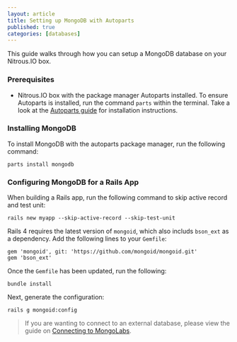 ```yaml
---
layout: article
title: Setting up MongoDB with Autoparts
published: true
categories: [databases]
---
```


This guide walks through how you can setup a MongoDB database on your Nitrous.IO box.

### Prerequisites

* Nitrous.IO box with the package manager Autoparts installed. To ensure Autoparts is installed, run the command `parts` within the terminal. Take a look at the [Autoparts guide](/autoparts/) for installation instructions.

### Installing MongoDB

To install MongoDB with the autoparts package manager, run the following command:

    parts install mongodb

### Configuring MongoDB for a Rails App

When building a Rails app, run the following command to skip active record and test unit:

    rails new myapp --skip-active-record --skip-test-unit

Rails 4 requires the latest version of `mongoid`, which also includs `bson_ext` as a dependency. Add the following lines to your `Gemfile`:

    gem 'mongoid', git: 'https://github.com/mongoid/mongoid.git'
    gem 'bson_ext'

Once the `Gemfile` has been updated, run the following:

    bundle install

Next, generate the configuration:

    rails g mongoid:config

>If you are wanting to connect to an external database, please view the guide on [Connecting to MongoLabs](/connecting-to-mongolabs).